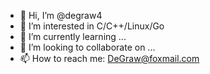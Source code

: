 - 👋 Hi, I’m @degraw4
- 👀 I’m interested in C/C++/Linux/Go
- 🌱 I’m currently learning ...
- 💞️ I’m looking to collaborate on ...
- 📫 How to reach me: DeGraw@foxmail.com

<!---
degraw4/degraw4 is a ✨ special ✨ repository because its `README.md` (this file) appears on your GitHub profile.
You can click the Preview link to take a look at your changes.
--->
